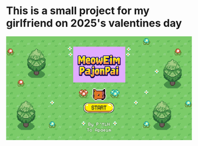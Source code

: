 # This is a small project for my girlfriend on 2025's valentines day

![StartScreen](Resources/StartScreen.png)
